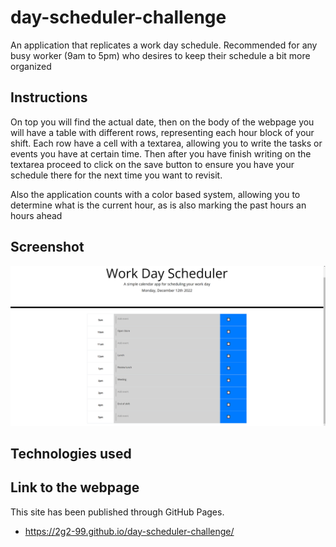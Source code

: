 # day-scheduler-challenge

An application that replicates a work day schedule.
Recommended for any busy worker (9am to 5pm) who desires to keep their schedule a bit more organized

## Instructions

On top you will find the actual date, then on the body of the webpage you will have a table with different rows, representing each hour block of your shift. Each row have a cell with a textarea, allowing you to write the tasks or events you have at certain time. Then after you have finish writing on the textarea proceed to click on the save button to ensure you have your schedule there for the next time you want to revisit.

Also the application counts with a color based system, allowing you to determine what is the current hour, as is also marking the past hours an hours ahead

## Screenshot

![Screenshot of the schedule web application](./assets/pictures/Screenshot%202022-12-12%20203743.png)

## Technologies used

<!-- This application has been developed with a focus on the use of third party APIs as JQuery and Moment.js while working with the Local Storage -->

## Link to the webpage

This site has been published through GitHub Pages.

-   https://2g2-99.github.io/day-scheduler-challenge/
